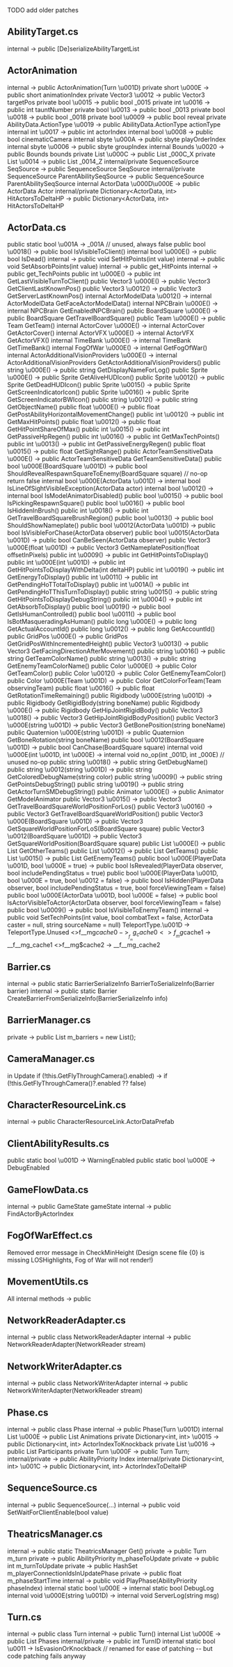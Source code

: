 TODO add older patches

## AbilityTarget.cs
internal -> public [De]serializeAbilityTargetList

## ActorAnimation
internal -> public ActorAnimation(Turn \u001D)
private short \u000E -> public short animationIndex
private Vector3 \u0012 -> public Vector3 targetPos
private bool \u0015 -> public bool _0015
private int \u0016 -> public int tauntNumber
private bool \u0013 -> public bool _0013
private bool \u0018 -> public bool _0018
private bool \u0009 -> public bool reveal
private AbilityData.ActionType \u0019 -> public AbilityData.ActionType actionType
internal int \u0017 -> public int actorIndex
internal bool \u0008 -> public bool cinematicCamera
internal sbyte \u000A -> public sbyte playOrderIndex
internal sbyte \u0006 -> public sbyte groupIndex
internal Bounds \u0020 -> public Bounds bounds
private List<byte> \u000C -> public List<byte> _000C_X
private List<byte> \u0014 -> public List<byte> _0014_Z
internal/private SequenceSource SeqSource -> public SequenceSource SeqSource
internal/private SequenceSource ParentAbilitySeqSource -> public SequenceSource ParentAbilitySeqSource
internal ActorData \u000D\u000E -> public ActorData Actor
internal/private Dictionary<ActorData, int> HitActorsToDeltaHP -> public Dictionary<ActorData, int> HitActorsToDeltaHP

## ActorData.cs
public static bool \u001A -> _001A // unused, always false
public bool \u0018() -> public bool IsVisibleToClient()
internal bool \u000E() -> public bool IsDead()
internal -> public void SetHitPoints(int value)
internal -> public void SetAbsorbPoints(int value)
internal -> public get_HitPoints
internal -> public get_TechPoints
public int \u000E() -> public int GetLastVisibleTurnToClient()
public Vector3 \u000E() -> public Vector3 GetClientLastKnownPos()
public Vector3 \u0012() -> public Vector3 GetServerLastKnownPos()
internal ActorModelData \u0012() -> internal ActorModelData GetFaceActorModelData()
internal NPCBrain \u000E() -> internal NPCBrain GetEnabledNPCBrain()
public BoardSquare \u000E() -> public BoardSquare GetTravelBoardSquare() 
public Team \u000E() -> public Team GetTeam()
internal ActorCover \u000E() -> internal ActorCover GetActorCover()
internal ActorVFX \u000E() -> internal ActorVFX GetActorVFX()
internal TimeBank \u000E() -> internal TimeBank GetTimeBank()
internal FogOfWar \u000E() -> internal GetFogOfWar()
internal ActorAdditionalVisionProviders \u000E() -> internal ActorAdditionalVisionProviders GetActorAdditionalVisionProviders()
public string \u000E() -> public string GetDisplayNameForLog()
public Sprite \u000E() -> public Sprite GetAliveHUDIcon()
public Sprite \u0012() -> public Sprite GetDeadHUDIcon()
public Sprite \u0015() -> public Sprite GetScreenIndicatorIcon()
public Sprite \u0016() -> public Sprite GetScreenIndicatorBWIcon()
public string \u0012() -> public string GetObjectName()
public float \u000E() -> public float GetPostAbilityHorizontalMovementChange()
public int \u0012() -> public int GetMaxHitPoints()
public float \u0012() -> public float GetHitPointShareOfMax()
public int \u0015() -> public int GetPassiveHpRegen()
public int \u0016() -> public int GetMaxTechPoints()
public int \u0013() -> public int GetPassiveEnergyRegen()
public float \u0015() -> public float GetSightRange()
public ActorTeamSensitiveData \u000E() -> public ActorTeamSensitiveData GetTeamSensitiveData()
public bool \u000E(BoardSquare \u001D) -> public bool ShouldRevealRespawnSquareToEnemy(BoardSquare square) // no-op return false
internal bool \u000E(ActorData \u001D) -> internal bool IsLineOfSightVisibleException(ActorData actor)
internal bool \u0012() -> internal bool IsModelAnimatorDisabled()
public bool \u0015() -> public bool IsPickingRespawnSquare()
public bool \u0016() -> public bool IsHiddenInBrush()
public int \u0018() -> public int GetTravelBoardSquareBrushRegion()
public bool \u0013() -> public bool ShouldShowNameplate()
public bool \u0012(ActorData \u001D) -> public bool IsVisibleForChase(ActorData observer)
public bool \u0015(ActorData \u001D) -> public bool CanBeSeen(ActorData observer)
public Vector3 \u000E(float \u001D) -> public Vector3 GetNameplatePosition(float offsetInPixels)
public int \u0009() -> public int GetHitPointsToDisplay()
public int \u000E(int \u001D) -> public int GetHitPointsToDisplayWithDelta(int deltaHP)
public int \u0019() -> public int GetEnergyToDisplay()
public int \u0011() -> public int GetPendingHoTTotalToDisplay()
public int \u001A() -> public int GetPendingHoTThisTurnToDisplay()
public string \u0015() -> public string GetHitPointsToDisplayDebugString()
public int \u0004() -> public int GetAbsorbToDisplay()
public bool \u0019() -> public bool GetIsHumanControlled()
public bool \u0011() -> public bool IsBotMasqueradingAsHuman()
public long \u000E() -> public long GetActualAccountId()
public long \u0012() -> public long GetAccountId()
public GridPos \u000E() -> public GridPos GetGridPosWithIncrementedHeight()
public Vector3 \u0013() -> public Vector3 GetFacingDirectionAfterMovement()
public string \u0016() -> public string GetTeamColorName()
public string \u0013() -> public string GetEnemyTeamColorName()
public Color \u000E() -> public Color GetTeamColor()
public Color \u0012() -> public Color GetEnemyTeamColor()
public Color \u000E(Team \u001D) -> public Color GetColorForTeam(Team observingTeam)
public float \u0016() -> public float GetRotationTimeRemaining()
public Rigidbody \u000E(string \u001D) -> public Rigidbody GetRigidBody(string boneName)
public Rigidbody \u000E() -> public Rigidbody GetHipJointRigidBody()
public Vector3 \u0018() -> public Vector3 GetHipJointRigidBodyPosition()
public Vector3 \u000E(string \u001D) -> public Vector3 GetBonePosition(string boneName)
public Quaternion \u000E(string \u001D) -> public Quaternion GetBoneRotation(string boneName)
public bool \u0012(BoardSquare \u001D) -> public bool CanChase(BoardSquare square)
internal void \u000E(int \u001D, int \u000E) -> internal void no_op(int _001D, int _000E) // unused no-op
public string \u0018() -> public string GetDebugName()
public string \u0012(string \u001D) -> public string GetColoredDebugName(string color)
public string \u0009() -> public string GetPointsDebugString()
public string \u0019() -> public string GetActorTurnSMDebugString()
public Animator \u000E() -> public Animator GetModelAnimator
public Vector3 \u0015() -> public Vector3 GetTravelBoardSquareWorldPositionForLos()
public Vector3 \u0016() -> public Vector3 GetTravelBoardSquareWorldPosition()
public Vector3 \u000E(BoardSquare \u001D) -> public Vector3 GetSquareWorldPositionForLoS(BoardSquare square)
public Vector3 \u0012(BoardSquare \u001D) -> public Vector3 GetSquareWorldPosition(BoardSquare square)
public List<Team> \u000E() -> public List<Team> GetOtherTeams()
public List<Team> \u0012() -> public List<Team> GetTeams()
public List<Team> \u0015() -> public List<Team> GetEnemyTeams()
public bool \u000E(PlayerData \u001D, bool \u000E = true) -> public bool IsRevealed(PlayerData observer, bool includePendingStatus = true)
public bool \u000E(PlayerData \u001D, bool \u000E = true, bool \u0012 = false) -> public bool IsHidden(PlayerData observer, bool includePendingStatus = true, bool forceViewingTeam = false)
public bool \u000E(ActorData \u001D, bool \u000E = false) -> public bool IsActorVisibleToActor(ActorData observer, bool forceViewingTeam = false)
public bool \u0009() -> public bool IsVisibleToEnemyTeam()
internal -> public void SetTechPoints(int value, bool combatText = false, ActorData caster = null, string sourceName = null)
TeleportType.\u001D -> TeleportType.Unused
<>f__mg$cache0 -> __f__mg_cache0
<>f__mg$cache1 -> __f__mg_cache1
<>f__mg$cache2 -> __f__mg_cache2

## Barrier.cs
internal -> public static BarrierSerializeInfo BarrierToSerializeInfo(Barrier barrier)
internal -> public static Barrier CreateBarrierFromSerializeInfo(BarrierSerializeInfo info)

## BarrierManager.cs
private -> public List<Barrier> m_barriers = new List<Barrier>();

## CameraManager.cs
in Update
	if (!this.GetFlyThroughCamera().enabled) -> if (!this.GetFlyThroughCamera()?.enabled ?? false)

## CharacterResourceLink.cs
internal -> public CharacterResourceLink.ActorDataPrefab

## ClientAbilityResults.cs
public static bool \u001D -> WarningEnabled
public static bool \u000E -> DebugEnabled

## GameFlowData.cs
internal -> public GameState gameState
internal -> public FindActorByActorIndex

## FogOfWarEffect.cs
Removed error message in CheckMinHeight (Design scene file {0} is missing LOSHighlights, Fog of War will not render!)

## MovementUtils.cs
All internal methods -> public

## NetworkReaderAdapter.cs
internal -> public class NetworkReaderAdapter
internal -> public NetworkReaderAdapter(NetworkReader stream)

## NetworkWriterAdapter.cs
internal -> public class NetworkWriterAdapter
internal -> public NetworkWriterAdapter(NetworkReader stream)

## Phase.cs
internal -> public class Phase
internal -> public Phase(Turn \u001D)
internal List<ActorAnimation> \u000E -> public List<ActorAnimation> Animations 
private Dictionary<int, int> \u0015 -> public Dictionary<int, int> ActorIndexToKnockback
private List<int> \u0016 -> public List<int> Participants
private Turn \u000F -> public Turn Turn;
internal/private -> public AbilityPriority Index
internal/private Dictionary<int, int> \u001C -> public Dictionary<int, int> ActorIndexToDeltaHP

## SequenceSource.cs
internal -> public SequenceSource(...)
internal -> public void SetWaitForClientEnable(bool value)

## TheatricsManager.cs
internal -> public static TheatricsManager Get()
private -> public Turn m_turn
private -> public AbilityPriority m_phaseToUpdate
private -> public int m_turnToUpdate
private -> public HashSet<long> m_playerConnectionIdsInUpdatePhase
private -> public float m_phaseStartTime
internal -> public void PlayPhase(AbilityPriority phaseIndex)
internal static bool \u000E -> internal static bool DebugLog
internal void \u000E(string \u001D) -> internal void ServerLog(string msg)

## Turn.cs
internal -> public class Turn
internal -> public Turn()
internal List<Phase> \u000E -> public List<Phase> Phases 
internal/private -> public int TurnID
internal static bool \u0011 -> IsEvasionOrKnockback // renamed for ease of patching -- but code patching fails anyway
